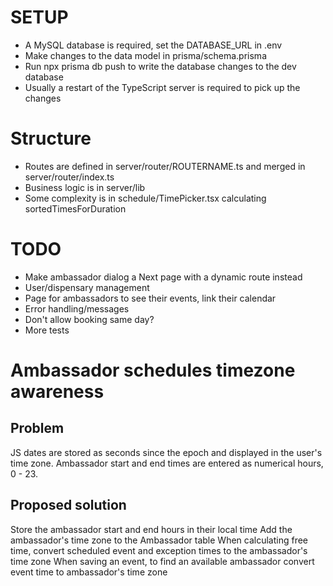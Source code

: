# SETUP

- A MySQL database is required, set the DATABASE_URL in .env
- Make changes to the data model in prisma/schema.prisma
- Run npx prisma db push to write the database changes to the dev database
- Usually a restart of the TypeScript server is required to pick up the changes

# Structure

- Routes are defined in server/router/ROUTERNAME.ts and merged in server/router/index.ts
- Business logic is in server/lib
- Some complexity is in schedule/TimePicker.tsx calculating sortedTimesForDuration

# TODO

- Make ambassador dialog a Next page with a dynamic route instead
- User/dispensary management
- Page for ambassadors to see their events, link their calendar
- Error handling/messages
- Don't allow booking same day?
- More tests

# Ambassador schedules timezone awareness

## Problem

JS dates are stored as seconds since the epoch and displayed in the user's time zone. Ambassador start and end times are entered as numerical hours, 0 - 23.

## Proposed solution

Store the ambassador start and end hours in their local time
Add the ambassador's time zone to the Ambassador table
When calculating free time, convert scheduled event and exception times to the ambassador's time zone
When saving an event, to find an available ambassador convert event time to ambassador's time zone
